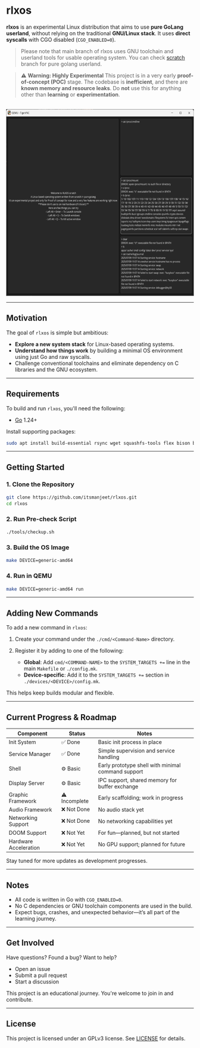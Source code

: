 # rlxos

**rlxos** is an experimental Linux distribution that aims to use **pure GoLang userland**, without relying on the traditional **GNU/Linux stack**. It uses **direct syscalls** with CGO disabled (`CGO_ENABLED=0`).

> Please note that main branch of rlxos uses GNU toolchain and userland tools for usable operating system. You can check [scratch](https://github.com/itsManjeet/rlxos/tree/scratch) branch for pure golang userland.

> ⚠️ **Warning: Highly Experimental**
> This project is in a very early **proof-of-concept (POC)** stage. The codebase is **inefficient**, and there are **known memory and resource leaks**. Do **not** use this for anything other than **learning** or **experimentation**.

<br>
<img width="auto" height="500" src="assets/screenshots/screenshot.png">

---

## Motivation

The goal of `rlxos` is simple but ambitious:

* **Explore a new system stack** for Linux-based operating systems.
* **Understand how things work** by building a minimal OS environment using just Go and raw syscalls.
* Challenge conventional toolchains and eliminate dependency on C libraries and the GNU ecosystem.

---

## Requirements

To build and run `rlxos`, you'll need the following:

* [Go](https://go.dev) 1.24+

Install supporting packages:

```bash
sudo apt install build-essential rsync wget squashfs-tools flex bison bc qemu-system-x86 libssl-dev libelf-dev
```

---

## Getting Started

### 1. Clone the Repository

```bash
git clone https://github.com/itsmanjeet/rlxos.git
cd rlxos
```

### 2. Run Pre-check Script

```bash
./tools/checkup.sh
```

### 3. Build the OS Image

```bash
make DEVICE=generic-amd64
```

### 4. Run in QEMU

```bash
make DEVICE=generic-amd64 run
```

---

## Adding New Commands

To add a new command in `rlxos`:

1. Create your command under the `./cmd/<Command-Name>` directory.
2. Register it by adding to one of the following:

   * **Global**: Add `cmd/<COMMAND-NAME>` to the `SYSTEM_TARGETS +=` line in the main `Makefile` or `./config.mk`.
   * **Device-specific**: Add it to the `SYSTEM_TARGETS +=` section in `./devices/<DEVICE>/config.mk`.

This helps keep builds modular and flexible.

---

## Current Progress & Roadmap

| Component             | Status       | Notes                                              |
| --------------------- | ------------ | -------------------------------------------------- |
| Init System           | ✅ Done       | Basic init process in place                        |
| Service Manager       | ✅ Done       | Simple supervision and service handling            |
| Shell                 | ⚙️ Basic      | Early prototype shell with minimal command support |
| Display Server        | ⚙️ Basic      | IPC support, shared memory for buffer exchange     |
| Graphic Framework     | ⚠️ Incomplete | Early scaffolding; work in progress                |
| Audio Framework       | ❌ Not Done   | No audio stack yet                                 |
| Networking Support    | ❌ Not Done   | No networking capabilities yet                     |
| DOOM Support          | ❌ Not Yet    | For fun—planned, but not started                   |
| Hardware Acceleration | ❌ Not Yet    | No GPU support; planned for future                 |

Stay tuned for more updates as development progresses.

---

## Notes

* All code is written in Go with `CGO_ENABLED=0`.
* No C dependencies or GNU toolchain components are used in the build.
* Expect bugs, crashes, and unexpected behavior—it’s all part of the learning journey.

---

## Get Involved

Have questions? Found a bug? Want to help?

* Open an issue
* Submit a pull request
* Start a discussion

This project is an educational journey. You're welcome to join in and contribute.

---

## License

This project is licensed under an GPLv3 license. See [LICENSE](./LICENSE) for details.
